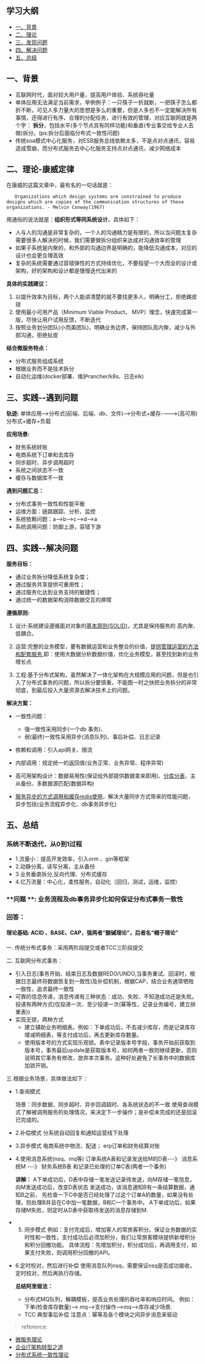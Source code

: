 ## 学习大纲
* [一、背景](#1)
* [二、理论](#2)
* [三、发现问题](#3)
* [四、解决问题](#4)
* [五、总结](#5)

## 一、背景
* 互联网时代，面对较大用户量，提高用户体验、系统吞吐量
* 单体应用无法满足当前需求，举例例子：一只筷子一折就断，一把筷子怎么都折不断，可见人多力量大的思想是多么的重要，但是人多也不一定能解决所有事情，还得进行有序、合理的分配任务，进行有效的管理，对应互联网就是两个字： **拆分**，包括水平(多个节点具有同样功能)和垂直(专业事交给专业人去做)拆分。(ps:拆分后面临分布式一致性问题)
* 传统soa模式中心化服务，对ESB服务总线依赖太多，不是点对点通讯，容易造成雪崩，而分布式服务去中心化服务支持点对点通讯，减少网络成本


## 二、理论-康威定律
在康威的这篇文章中，最有名的一句话就是：
~~~
   Organizations which design systems are constrained to produce designs which are copies of the communication structures of these organizations. - Melvin Conway(1967)
~~~
用通俗的说法就是：**组织形式等同系统设计**。具体如下：
* 人与人的沟通是非常复杂的，一个人的沟通精力是有限的，所以当问题太复杂需要很多人解决的时候，我们需要做拆分组织来达成对沟通效率的管理
* 如果子系统是内聚的，和外部的沟通边界是明确的，能降低沟通成本，对应的设计也会更合理高效
* 复杂的系统需要通过容错弹性的方式持续优化，不要指望一个大而全的设计或架构，好的架构和设计都是慢慢迭代出来的

**具体的实践建议：**
1. 以提升效率为目标，两个人能讲清楚的就不要找更多人，明确分工，拒绝踢皮球
2. 使用最小可用产品（Minimum Viable Product， MVP）理念，快速完成第一版，尽快让用户试用反馈，不断迭代
3. 按照业务划分团队(小而美团队)，明确业务边界，保持团队高内聚，减少与外部沟通，拒绝扯皮

**结合微服务特点：**
* 分布式服务组成系统
* 根据业务而不是技术拆分
* 自动化运维(docker部署、维护rancher/k8s、日志elk)



## 三、实践--遇到问题

 **轨迹:** 
 单体应用—>分布式(前端、后端、db、文件)—>分布式+缓存---->(高可用)分布式+缓存+负载

**应用场景:**
*  财务系统转账
*  电商系统下订单和去库存
*  同步超时、异步调用超时
*  系统之间状态不一致
*  缓存与数据库不一致



**遇到问题汇总：**
* 分布式事务一致性和性能平衡
* 运维方面：链路跟踪、分析、监控
* 系统依赖问题：a–>b—>c—>d—>a
* 系统调用问题：防御上游，容错下游

## 四、实践--解决问题
**服务目标：**
* 通过业务拆分降低系统复杂度；
* 通过服务共享提供可重用性；
* 通过服务化达到业务支持的敏捷性；
* 通过统一的数据架构消除数据交互的屏障

**遵循原则:**
1. 设计:系统建设遵循面对对象的[基本原则(SOLID)](https://github.com/kgtom/daily-life/blob/master/books/oop%E8%AE%BE%E8%AE%A1%E5%8E%9F%E5%88%99.md)，尤其是保持服务的 高内聚、低耦合。
2. 运营:完整的业务模型，要有数据运营和业务整合的价值，[提供管理运营的方法和配套服务](https://github.com/kgtom/daily-life/blob/master/books/%E3%80%8A%E4%BC%81%E4%B8%9AIT%E6%9E%B6%E6%9E%84%E8%BD%AC%E5%9E%8B%E4%B9%8B%E9%81%93--%E6%89%93%E9%80%A0%E6%95%B0%E5%AD%97%E5%8C%96%E8%BF%90%E8%90%A5%E8%83%BD%E5%8A%9B%E3%80%8B.md),即：使用大数据分析数据价值，优化业务模型，甚至找到新的业务增长点

3. 工程:基于分布式架构，虽然解决了一体化架构在大规模应用的问题，但是也引入了分布式事务的问题，所以拆分要慎重，不能图一时之快把业务拆分的非常彻底，到最后投入大量资源去解决技术上的问题。


**解决方案：**

* 一致性问题：
  - 强一致性采用同步(一个db 事务)、
  - 弱(最终)一致性采用异步(消息队列)、事后补偿、日志记录
  
* 依赖和调用：引入api网关、限流
* 内部调用：规定统一的返回值(业务正常、业务异常、程序异常)
* 高可用架构设计：数据易用性(保证给外部提供数据拿来即用)、[分库分表](https://github.com/kgtom/daily-life/blob/master/books/%E3%80%8A%E4%BC%81%E4%B8%9AIT%E6%9E%B6%E6%9E%84%E8%BD%AC%E5%9E%8B%E4%B9%8B%E9%81%93---%E6%95%B0%E6%8D%AE%E5%BA%93%E5%88%86%E5%BA%93%E5%88%86%E8%A1%A8%E3%80%8B.md)、主从备份、多数据源匹配(数据异构)
* [服务异步的方式调用和缓存redis使用](https://github.com/kgtom/daily-life/blob/master/books/%E3%80%8A%E4%BC%81%E4%B8%9AIT%E6%9E%B6%E6%9E%84%E8%BD%AC%E5%9E%8B%E4%B9%8B%E9%81%93--%E5%BC%82%E6%AD%A5%E5%8C%96(%E5%88%86%E5%B8%83%E5%BC%8F)%E4%B8%8E%E7%BC%93%E5%AD%98%E3%80%8B.md)，解决大量同步方式带来的性能问题，异步包括(业务流程异步化、db事务异步化)
 

## <span id="5">五、总结</span>

### **系统不断迭代，从0到1过程**
* 1.流量小：提高开发效率，引入orm 、gin等框架
* 2.动静分离，读写分离，主从备份
* 3.业务垂直拆分,反向代理、分布式缓存
* 4.亿万流量：中心化，柔性服务，自动化（回归，测试，运维，监控）

### **问题 **: 业务流程及db事务异步化如何保证分布式事务一致性

### **回答：**

####  理论基础: ACID 、BASE、CAP，强两者“酸碱理论”，后者名“帽子理论”

 一. 传统分布式事务：采用两阶段提交或者TCC三阶段提交

 二. 互联网分布式事务：

   - 引入日志(事务开始、结束日志及数据REDO/UNDO,当事务重试、回滚时，根据日志最终将数据恢复到一致性)及补偿机制，根据CAP，结合业务通常牺牲一致性，追求最终一致性
   - 可靠的信息传递，消息传递有三种状态：成功、失败、不知道成功还是失败。投递有两种方式(仅投递一次、至少投递一次(幂等性，记录业务编号，建立排重表))
  - 实现无锁，两种方式
     - 建立辅助业务明细表。例如：下单成功后，不去减少库存，而是记录库存增减明细表，等支付成功后，再去更新库存数量。
     - 使用版本号的方式实现乐观锁。表中记录版本号字段，事务开始前获取到版本号，事务最后update是获取版本号，如何两者一致则继续更新，否则说明其它事务有修改，放弃本次事务。这种好处避免了长事务中的数据库加锁开销。
     
 三.根据业务场景，具体做法如下：

* 1.查询模式

    场景：同步数据、同步超时、异步回调超时、各系统状态的不一致
    使用查询模式了解被调用服务的处理情况，来决定下一步操作；是补偿未完成的还是回滚已完成的。

* 2.补偿模式
    分系统自动回复和通知运营线下处理

* 3.异步模式
    电商系统中物流、配送； erp订单和财务结算对账

* 4.使用消息系统(nsq、mq等)
       订单系统A表和记录发送给M的D表---》 消息系统M  ---》 财务系统B表 和记录已处理的订单C表(两者一个事务)

    **讲解：**
    A下单成功后，D表中存储一笔发送记录待发送，向M存储一笔信息，向M发送成功后，改变D表状态 发送成功，该消息通知B有一条结算数据，通知B之前，
          先检查一下C中是否已经处理了过这个订单A的数量，如果没有处理，则处理B并且在C中加一笔数据，B和C一个事务中。
          A下单成功后，如果存储M失败，则定时从D表中获取待发送的消息存储到M.
 * 5. 同步模式
      例如：支付完成后，增加客人的常旅客积分。保证业务数据的实时性和一致性，支付成功后必须加积分，我们让常旅客模块提供新增积分和积分回撤功能。
           具体流程：先增加积分，积分成功后，再调用支付，如果支付失败，则调用积分回撤的API。

  * 6.定时校对，然后进行补偿
        使用消息队列nsq，需要保证nsq是否成功接收，定时校对，然后再执行存储。

    **总结阿里做法：**
    * 分布式MQ队列，解耦模板，提高业务处理的吞吐率和响应时间。
          例如：下单(检查库存数量)—> mq—>支付操作–>mq—>库存减少场景.
    * TCC 典型事后补偿
           注意点：幂等及各个模块之间异步消息来驱动 
> reference:
* [微服务理论](https://github.com/kgtom/daily-life/blob/master/important/%E5%BE%AE%E6%9C%8D%E5%8A%A1%E7%90%86%E8%AE%BA%E5%8F%8A%E5%AE%9E%E8%B7%B5.md)
* [企业IT架构转型之道](https://github.com/kgtom/daily-life/blob/master/books/%E3%80%8A%E4%BC%81%E4%B8%9AIT%E6%9E%B6%E6%9E%84%E8%BD%AC%E5%9E%8B%E4%B9%8B%E9%81%93---%E5%85%B1%E4%BA%AB%E6%9C%8D%E5%8A%A1%E6%90%AD%E5%BB%BA%E3%80%8B.md)
* [分布式系统一致性理论](https://github.com/kgtom/daily-life/blob/master/important/%E8%A7%A3%E5%86%B3%E5%88%86%E5%B8%83%E5%BC%8F%E7%B3%BB%E7%BB%9F%E4%B8%80%E8%87%B4%E6%80%A7%E9%9C%80%E8%A6%81%E5%93%AA%E4%BA%9B%E7%90%86%E8%AE%BA.md)
